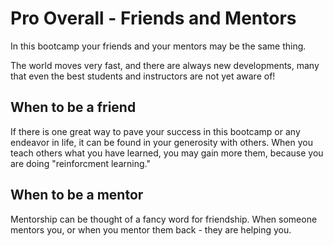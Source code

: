 # Pro Overall - Friends and Mentors

In this bootcamp your friends and your mentors may be the same thing.

The world moves very fast, and there are always new developments, many that even the best students and instructors are not yet aware of!

## When to be a friend

If there is one great way to pave your success in this bootcamp or any endeavor in life, it can be found in your generosity with others. When you teach others what you  have learned, you may gain more them, because you are doing "reinforcment learning."

## When to be a mentor

Mentorship can be thought of a fancy word for friendship. When someone mentors you, or when you mentor them back - they are helping you.